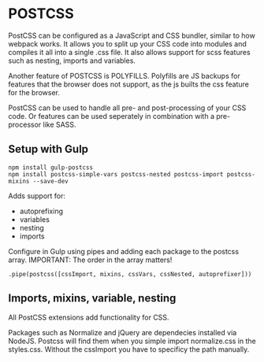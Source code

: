 # POSTCSS
PostCSS can be configured as a JavaScript and CSS bundler, similar to how webpack works. It allows you to split up your CSS code into modules and compiles it all into a single .css file. It also allows support for scss features such as nesting, imports and variables. 

Another feature of POSTCSS is POLYFILLS. Polyfills are JS backups for features that the browser does not support, as the js builts the css feature for the browser.

PostCSS can be used to handle all pre- and post-processing of your CSS code. Or features can be used seperately in combination with a pre-processor like SASS.

## Setup with Gulp
```
npm install gulp-postcss
npm install postcss-simple-vars postcss-nested postcss-import postcss-mixins --save-dev
```
Adds support for:
- autoprefixing
- variables
- nesting
- imports

Configure in Gulp using pipes and adding each package to the postcss array. IMPORTANT: The order in the array matters!
```JS
.pipe(postcss([cssImport, mixins, cssVars, cssNested, autoprefixer]))
```
## Imports, mixins, variable, nesting
All PostCSS extensions add functionality for CSS.

Packages such as Normalize and jQuery are dependecies installed via NodeJS. Postcss will find them when you simple import normalize.css in the styles.css. Without the cssImport you have to specificy the path manually.